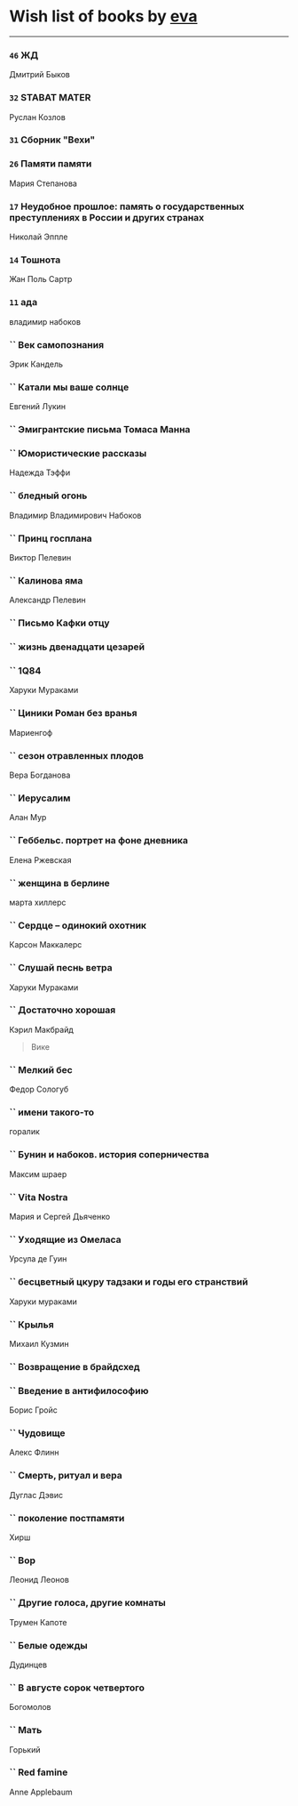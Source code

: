 # Wish list of books by [eva](https://plus.google.com/u/0/111656270551033014778/)
---

### `46` ЖД
Дмитрий Быков

### `32` STABAT MATER
Руслан Козлов

### `31` Сборник "Вехи"

### `26` Памяти памяти
Мария Степанова

### `17` Неудобное прошлое: память о государственных преступлениях в России и других странах
Николай Эппле

### `14` Тошнота
Жан Поль Сартр

### `11` ада
владимир набоков

### `` Век самопознания
Эрик Кандель

### `` Катали мы ваше солнце
Евгений Лукин

### `` Эмигрантские письма Томаса Манна

### `` Юмористические рассказы
Надежда Тэффи

### `` бледный огонь
Владимир Владимирович Набоков

### `` Принц госплана
Виктор Пелевин

### `` Калинова яма
Александр Пелевин

### `` Письмо Кафки отцу

### `` жизнь двенадцати цезарей

### `` 1Q84
Харуки Мураками

### `` Циники Роман без вранья
Мариенгоф

### `` сезон отравленных плодов
Вера Богданова

### `` Иерусалим
Алан Мур

### `` Геббельс. портрет на фоне дневника
Елена Ржевская

### `` женщина в берлине
марта хиллерс

### `` Сердце – одинокий охотник
Карсон Маккалерс

### `` Слушай песнь ветра
Харуки Мураками

### `` Достаточно хорошая
Кэрил Макбрайд
> Вике

### `` Мелкий бес
Федор Сологуб

### `` имени такого-то
горалик

### `` Бунин и набоков. история соперничества
Максим шраер

### `` Vita Nostra
Мария и Сергей Дьяченко

### `` Уходящие из Омеласа
Урсула де Гуин

### `` бесцветный цкуру тадзаки и годы его странствий
Харуки мураками

### `` Крылья
Михаил Кузмин

### `` Возвращение в брайдсхед

### `` Введение в антифилософию
Борис Гройс

### `` Чудовище
Алекс Флинн

### `` Смерть, ритуал и вера
Дуглас Дэвис

### `` поколение постпамяти
Хирш

### `` Вор
Леонид Леонов

### `` Другие голоса, другие комнаты
Трумен Капоте

### `` Белые одежды
Дудинцев

### `` В августе сорок четвертого
Богомолов

### `` Мать
Горький

### `` Red famine
Anne Applebaum

